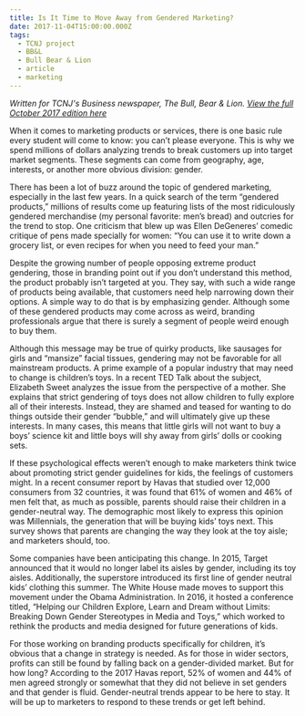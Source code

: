 ```yaml
---
title: Is It Time to Move Away from Gendered Marketing?
date: 2017-11-04T15:00:00.000Z
tags:
  - TCNJ project
  - BB&L
  - Bull Bear & Lion
  - article
  - marketing
---
```


_Written for TCNJ's Business newspaper, The Bull, Bear & Lion. [View the full October 2017 edition here](https://business.tcnj.edu/wp-content/uploads/sites/219/2017/09/BBLOctoberII2017AMA.pdf)_

[](https://business.tcnj.edu/wp-content/uploads/sites/219/2017/09/BBLOctoberII2017AMA.pdf)When it comes to marketing products or services, there is one basic rule every student will come to know: you can’t please everyone. This is why we spend millions of dollars analyzing trends to break customers up into target market segments. These segments can come from geography, age, interests, or another more obvious division: gender.

There has been a lot of buzz around the topic of gendered marketing, especially in the last few years. In a quick search of the term “gendered products,” millions of results come up featuring lists of the most ridiculously gendered merchandise (my personal favorite: men’s bread) and outcries for the trend to stop. One criticism that blew up was Ellen DeGeneres’ comedic critique of pens made specially for women: “You can use it to write down a grocery list, or even recipes for when you need to feed your man.”

Despite the growing number of people opposing extreme product gendering, those in branding point out if you don’t understand this method, the product probably isn’t targeted at you. They say, with such a wide range of products being available, that customers need help narrowing down their options. A simple way to do that is by emphasizing gender. Although some of these gendered products may come across as weird, branding professionals argue that there is surely a segment of people weird enough to buy them.

Although this message may be true of quirky products, like sausages for girls and “mansize” facial tissues, gendering may not be favorable for all mainstream products. A prime example of a popular industry that may need to change is children’s toys. In a recent TED Talk about the subject, Elizabeth Sweet analyzes the issue from the perspective of a mother. She explains that strict gendering of toys does not allow children to fully explore all of their interests. Instead, they are shamed and teased for wanting to do things outside their gender “bubble,” and will ultimately give up these interests. In many cases, this means that little girls will not want to buy a boys’ science kit and little boys will shy away from girls’ dolls or cooking sets.

If these psychological effects weren’t enough to make marketers think twice about promoting strict gender guidelines for kids, the feelings of customers might. In a recent consumer report by Havas that studied over 12,000 consumers from 32 countries, it was found that 61% of women and 46% of men felt that, as much as possible, parents should raise their children in a gender-neutral way. The demographic most likely to express this opinion was Millennials, the generation that will be buying kids’ toys next. This survey shows that parents are changing the way they look at the toy aisle; and marketers should, too.

Some companies have been anticipating this change. In 2015, Target announced that it would no longer label its aisles by gender, including its toy aisles. Additionally, the superstore introduced its first line of gender neutral kids’ clothing this summer. The White House made moves to support this movement under the Obama Administration. In 2016, it hosted a conference titled, “Helping our Children Explore, Learn and Dream without Limits: Breaking Down Gender Stereotypes in Media and Toys,” which worked to rethink the products and media designed for future generations of kids.

For those working on branding products specifically for children, it’s obvious that a change in strategy is needed. As for those in wider sectors, profits can still be found by falling back on a gender-divided market. But for how long? According to the 2017 Havas report, 52% of women and 44% of men agreed strongly or somewhat that they did not believe in set genders and that gender is fluid. Gender-neutral trends appear to be here to stay. It will be up to marketers to respond to these trends or get left behind.
